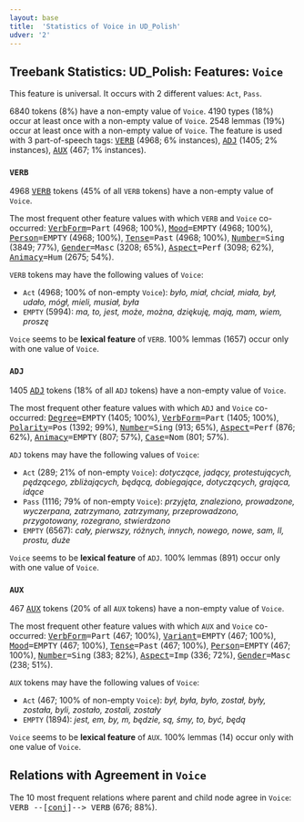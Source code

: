 ```yaml
---
layout: base
title:  'Statistics of Voice in UD_Polish'
udver: '2'
---
```


## Treebank Statistics: UD_Polish: Features: `Voice`

This feature is universal.
It occurs with 2 different values: `Act`, `Pass`.

6840 tokens (8%) have a non-empty value of `Voice`.
4190 types (18%) occur at least once with a non-empty value of `Voice`.
2548 lemmas (19%) occur at least once with a non-empty value of `Voice`.
The feature is used with 3 part-of-speech tags: <tt><a href="pl-pos-VERB.html">VERB</a></tt> (4968; 6% instances), <tt><a href="pl-pos-ADJ.html">ADJ</a></tt> (1405; 2% instances), <tt><a href="pl-pos-AUX.html">AUX</a></tt> (467; 1% instances).

### `VERB`

4968 <tt><a href="pl-pos-VERB.html">VERB</a></tt> tokens (45% of all `VERB` tokens) have a non-empty value of `Voice`.

The most frequent other feature values with which `VERB` and `Voice` co-occurred: <tt><a href="pl-feat-VerbForm.html">VerbForm</a></tt><tt>=Part</tt> (4968; 100%), <tt><a href="pl-feat-Mood.html">Mood</a></tt><tt>=EMPTY</tt> (4968; 100%), <tt><a href="pl-feat-Person.html">Person</a></tt><tt>=EMPTY</tt> (4968; 100%), <tt><a href="pl-feat-Tense.html">Tense</a></tt><tt>=Past</tt> (4968; 100%), <tt><a href="pl-feat-Number.html">Number</a></tt><tt>=Sing</tt> (3849; 77%), <tt><a href="pl-feat-Gender.html">Gender</a></tt><tt>=Masc</tt> (3208; 65%), <tt><a href="pl-feat-Aspect.html">Aspect</a></tt><tt>=Perf</tt> (3098; 62%), <tt><a href="pl-feat-Animacy.html">Animacy</a></tt><tt>=Hum</tt> (2675; 54%).

`VERB` tokens may have the following values of `Voice`:

* `Act` (4968; 100% of non-empty `Voice`): <em>było, miał, chciał, miała, był, udało, mógł, mieli, musiał, była</em>
* `EMPTY` (5994): <em>ma, to, jest, może, można, dziękuję, mają, mam, wiem, proszę</em>

`Voice` seems to be **lexical feature** of `VERB`. 100% lemmas (1657) occur only with one value of `Voice`.

### `ADJ`

1405 <tt><a href="pl-pos-ADJ.html">ADJ</a></tt> tokens (18% of all `ADJ` tokens) have a non-empty value of `Voice`.

The most frequent other feature values with which `ADJ` and `Voice` co-occurred: <tt><a href="pl-feat-Degree.html">Degree</a></tt><tt>=EMPTY</tt> (1405; 100%), <tt><a href="pl-feat-VerbForm.html">VerbForm</a></tt><tt>=Part</tt> (1405; 100%), <tt><a href="pl-feat-Polarity.html">Polarity</a></tt><tt>=Pos</tt> (1392; 99%), <tt><a href="pl-feat-Number.html">Number</a></tt><tt>=Sing</tt> (913; 65%), <tt><a href="pl-feat-Aspect.html">Aspect</a></tt><tt>=Perf</tt> (876; 62%), <tt><a href="pl-feat-Animacy.html">Animacy</a></tt><tt>=EMPTY</tt> (807; 57%), <tt><a href="pl-feat-Case.html">Case</a></tt><tt>=Nom</tt> (801; 57%).

`ADJ` tokens may have the following values of `Voice`:

* `Act` (289; 21% of non-empty `Voice`): <em>dotyczące, jadący, protestujących, pędzącego, zbliżających, będącą, dobiegające, dotyczących, grająca, idące</em>
* `Pass` (1116; 79% of non-empty `Voice`): <em>przyjęta, znaleziono, prowadzone, wyczerpana, zatrzymano, zatrzymany, przeprowadzono, przygotowany, rozegrano, stwierdzono</em>
* `EMPTY` (6567): <em>cały, pierwszy, różnych, innych, nowego, nowe, sam, II, prostu, duże</em>

`Voice` seems to be **lexical feature** of `ADJ`. 100% lemmas (891) occur only with one value of `Voice`.

### `AUX`

467 <tt><a href="pl-pos-AUX.html">AUX</a></tt> tokens (20% of all `AUX` tokens) have a non-empty value of `Voice`.

The most frequent other feature values with which `AUX` and `Voice` co-occurred: <tt><a href="pl-feat-VerbForm.html">VerbForm</a></tt><tt>=Part</tt> (467; 100%), <tt><a href="pl-feat-Variant.html">Variant</a></tt><tt>=EMPTY</tt> (467; 100%), <tt><a href="pl-feat-Mood.html">Mood</a></tt><tt>=EMPTY</tt> (467; 100%), <tt><a href="pl-feat-Tense.html">Tense</a></tt><tt>=Past</tt> (467; 100%), <tt><a href="pl-feat-Person.html">Person</a></tt><tt>=EMPTY</tt> (467; 100%), <tt><a href="pl-feat-Number.html">Number</a></tt><tt>=Sing</tt> (383; 82%), <tt><a href="pl-feat-Aspect.html">Aspect</a></tt><tt>=Imp</tt> (336; 72%), <tt><a href="pl-feat-Gender.html">Gender</a></tt><tt>=Masc</tt> (238; 51%).

`AUX` tokens may have the following values of `Voice`:

* `Act` (467; 100% of non-empty `Voice`): <em>był, była, było, został, były, została, byli, zostało, zostali, zostały</em>
* `EMPTY` (1894): <em>jest, em, by, m, będzie, są, śmy, to, być, będą</em>

`Voice` seems to be **lexical feature** of `AUX`. 100% lemmas (14) occur only with one value of `Voice`.

## Relations with Agreement in `Voice`

The 10 most frequent relations where parent and child node agree in `Voice`:
<tt>VERB --[<tt><a href="pl-dep-conj.html">conj</a></tt>]--> VERB</tt> (676; 88%).

